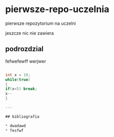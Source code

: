 # pierwsze-repo-uczelnia
pierwsze repozytorium na uczelni

jeszcze nic nie zawiera

## podrozdzial

fefwefewff werjwer 

``` cs

int x = 10;
while(true)
{
if(x<5) break;
x--
}

---

## bibliografia

* dwadawd
* fesfwf
